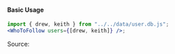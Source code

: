 #### Basic Usage

```jsx
import { drew, keith } from "../../data/user.db.js";
<WhoToFollow users={[drew, keith]} />;
```

Source:

```js { "file": "./WhoToFollow.js" }
```
